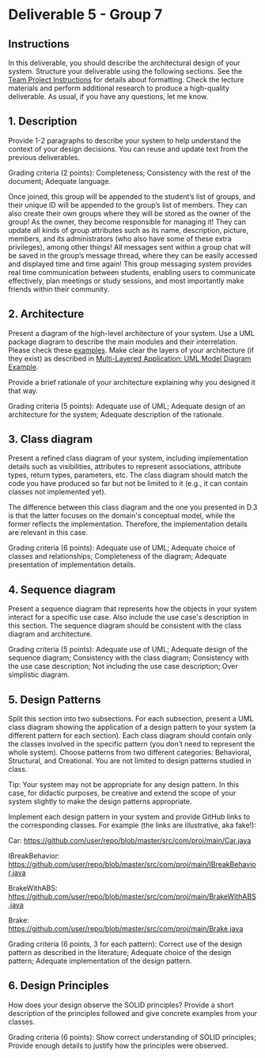 # Deliverable 5 - Group 7

## Instructions
In this deliverable, you should describe the architectural design of your system. Structure your deliverable using the following sections. See the [Team Project Instructions](https://canvas.nau.edu/courses/29116/pages/team-project-%7C-overview) for details about formatting. Check the lecture materials and perform additional research to produce a high-quality deliverable. As usual, if you have any questions, let me know.

## 1. Description
Provide 1-2 paragraphs to describe your system to help understand the context of your design decisions. You can reuse and update text from the previous deliverables.

Grading criteria (2 points): Completeness; Consistency with the rest of the document; Adequate language.


Once joined, this group will be appended to the student’s list of groups, and their unique ID will be appended to the group’s list of members. They can also create their own groups where they will be stored as the owner of the group! As the owner, they become responsible for managing it! They can update all kinds of group attributes such as its name, description, picture, members, and its administrators (who also have some of these extra privileges), among other things! All messages sent within a group chat will be saved in the group’s message thread, where they can be easily accessed and displayed time and time again! This group messaging system provides real time communication between students, enabling users to communicate effectively, plan meetings or study sessions, and most importantly make friends within their community.

## 2. Architecture
Present a diagram of the high-level architecture of your system. Use a UML package diagram to describe the main modules and their interrelation. Please check these [examples](https://www.uml-diagrams.org/package-diagrams-overview.html). Make clear the layers of your architecture (if they exist) as described in [Multi-Layered Application: UML Model Diagram Example](https://www.uml-diagrams.org/multi-layered-application-uml-model-diagram-example.html).

Provide a brief rationale of your architecture explaining why you designed it that way. 

Grading criteria (5 points): Adequate use of UML; Adequate design of an architecture for the system; Adequate description of the rationale.



## 3. Class diagram
Present a refined class diagram of your system, including implementation details such as visibilities, attributes to represent associations, attribute types, return types, parameters, etc. The class diagram should match the code you have produced so far but not be limited to it (e.g., it can contain classes not implemented yet). 

The difference between this class diagram and the one you presented in D.3 is that the latter focuses on the domain's conceptual model, while the former reflects the implementation. Therefore, the implementation details are relevant in this case. 

Grading criteria (6 points): Adequate use of UML; Adequate choice of classes and relationships; Completeness of the diagram; Adequate presentation of implementation details. 



## 4. Sequence diagram
Present a sequence diagram that represents how the objects in your system interact for a specific use case. Also include the use case's description in this section. The sequence diagram should be consistent with the class diagram and architecture. 

Grading criteria (5 points): Adequate use of UML; Adequate design of the sequence diagram; Consistency with the class diagram; Consistency with the use case description; Not including the use case description; Over simplistic diagram.



## 5. Design Patterns
Split this section into two subsections. For each subsection, present a UML class diagram showing the application of a design pattern to your system (a different pattern for each section). Each class diagram should contain only the classes involved in the specific pattern (you don’t need to represent the whole system). Choose patterns from two different categories: Behavioral, Structural, and Creational. You are not limited to design patterns studied in class. 

Tip: Your system may not be appropriate for any design pattern. In this case, for didactic purposes, be creative and extend the scope of your system slightly to make the design patterns appropriate. 

Implement each design pattern in your system and provide GitHub links to the corresponding classes. For example (the links are illustrative, aka fake!):

Car: https://github.com/user/repo/blob/master/src/com/proj/main/Car.java

IBreakBehavior: https://github.com/user/repo/blob/master/src/com/proj/main/IBreakBehavior.java 

BrakeWithABS: https://github.com/user/repo/blob/master/src/com/proj/main/BrakeWithABS.java

Brake: https://github.com/user/repo/blob/master/src/com/proj/main/Brake.java

Grading criteria (6 points, 3 for each pattern): Correct use of the design pattern as described in the literature; Adequate choice of the design pattern; Adequate implementation of the design pattern.



## 6. Design Principles
How does your design observe the SOLID principles? Provide a short description of the principles followed and give concrete examples from your classes. 

Grading criteria (6 points): Show correct understanding of SOLID principles; Provide enough details to justify how the principles were observed.


